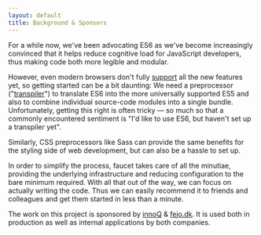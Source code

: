 ```yaml
---
layout: default
title: Background & Sponsors
---
```


For a while now, we've been advocating ES6 as we've become increasingly
convinced that it helps reduce cognitive load for JavaScript developers, thus
making code both more legible and modular.

However, even modern browsers don't fully
[support](http://kangax.github.io/compat-table/es6/) all the new features yet,
so getting started can be a bit daunting: We need a preprocessor
("[transpiler](https://en.wikipedia.org/wiki/Source-to-source_compiler)") to
translate ES6 into the more universally supported ES5 and also to combine
individual source-code modules into a single bundle. Unfortunately, getting this
right is often tricky — so much so that a commonly encountered sentiment is
"I'd like to use ES6, but haven't set up a transpiler yet".

Similarly, CSS preprocessors like Sass can provide the same benefits for the
styling side of web development, but can also be a hassle to set up.

In order to simplify the process, faucet takes care of all the minutiae,
providing the underlying infrastructure and reducing configuration to the bare
minimum required. With all that out of the way, we can focus on actually writing
the code. Thus we can easily recommend it to friends and colleagues and get them
started in less than a minute.

The work on this project is sponsored by [innoQ](https://www.innoq.com) &
[fejo.dk](https://www.fejo.dk). It is used both in production as well as
internal applications by both companies.

